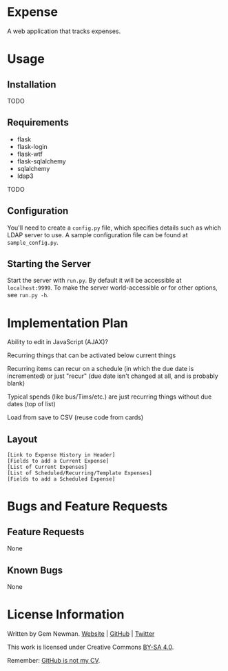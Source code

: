 Expense
=======

A web application that tracks expenses.

Usage
=====

Installation
------------

TODO

Requirements
------------

* flask
* flask-login
* flask-wtf
* flask-sqlalchemy
* sqlalchemy
* ldap3

TODO

Configuration
-------------

You'll need to create a `config.py` file, which specifies details such as which LDAP
server to use. A sample configuration file can be found at `sample_config.py`.

Starting the Server
-------------------

Start the server with `run.py`. By default it will be accessible at `localhost:9999`. To
make the server world-accessible or for other options, see `run.py -h`.

Implementation Plan
===================

Ability to edit in JavaScript (AJAX)?

Recurring things that can be activated below current things

Recurring items can recur on a schedule (in which the due date is incremented) or just
"recur" (due date isn't changed at all, and is probably blank)

Typical spends (like bus/Tims/etc.) are just recurring things without due dates (top of
list)

Load from save to CSV (reuse code from cards)

Layout
------

```
[Link to Expense History in Header]
[Fields to add a Current Expense]
[List of Current Expenses]
[List of Scheduled/Recurring/Template Expenses]
[Fields to add a Scheduled Expense]
```

Bugs and Feature Requests
=========================

Feature Requests
----------------

None

Known Bugs
----------

None

License Information
===================

Written by Gem Newman. [Website](http://spurll.com) | [GitHub](https://github.com/spurll/) | [Twitter](https://twitter.com/spurll)

This work is licensed under Creative Commons [BY-SA 4.0](http://creativecommons.org/licenses/by-sa/4.0/).

Remember: [GitHub is not my CV](https://blog.jcoglan.com/2013/11/15/why-github-is-not-your-cv/).

